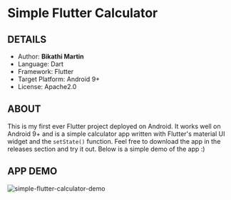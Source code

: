 # Simple Flutter Calculator
## DETAILS
- Author: **Bikathi Martin**
- Language: Dart
- Framework: Flutter
- Target Platform: Android 9+
- License: Apache2.0

## ABOUT
This is my first ever Flutter project deployed on Android. It works well on Android 9+ and is a simple calculator app written with Flutter's material UI widget and the `setState()` function.
Feel free to download the app in the releases section and try it out.
Below is a simple demo of the app :)

## APP DEMO
![simple-flutter-calculator-demo](https://user-images.githubusercontent.com/98804363/236175369-86f15296-1b9b-4827-b1a9-e0886b464325.gif)
